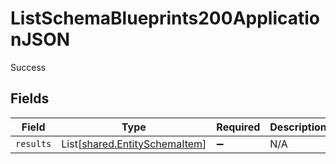 # ListSchemaBlueprints200ApplicationJSON

Success


## Fields

| Field                                                                    | Type                                                                     | Required                                                                 | Description                                                              |
| ------------------------------------------------------------------------ | ------------------------------------------------------------------------ | ------------------------------------------------------------------------ | ------------------------------------------------------------------------ |
| `results`                                                                | List[[shared.EntitySchemaItem](../../models/shared/entityschemaitem.md)] | :heavy_minus_sign:                                                       | N/A                                                                      |